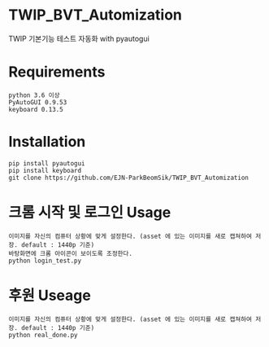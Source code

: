 # TWIP_BVT_Automization
TWIP 기본기능 테스트 자동화 with pyautogui

# Requirements
    python 3.6 이상
    PyAutoGUI 0.9.53
    keyboard 0.13.5

# Installation
    pip install pyautogui 
    pip install keyboard
    git clone https://github.com/EJN-ParkBeomSik/TWIP_BVT_Automization
    
# 크롬 시작 및 로그인 Usage
    이미지를 자신의 컴퓨터 상황에 맞게 설정한다. (asset 에 있는 이미지를 새로 캡쳐하여 저장. default : 1440p 기준)
    바탕화면에 크롬 아이콘이 보이도록 조정한다.
    python login_test.py

# 후원 Useage
    이미지를 자신의 컴퓨터 상황에 맞게 설정한다. (asset 에 있는 이미지를 새로 캡쳐하여 저장. default : 1440p 기준)
    python real_done.py

